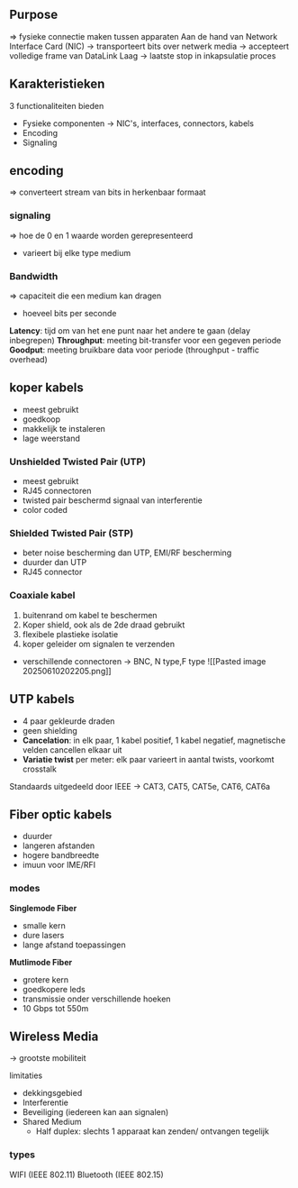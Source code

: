## Purpose
=> fysieke connectie maken tussen apparaten
Aan de hand van Network Interface Card (NIC)
-> transporteert bits over netwerk media
-> accepteert volledige frame van DataLink Laag
-> laatste stop in inkapsulatie proces

## Karakteristieken
3 functionaliteiten bieden
- Fysieke componenten -> NIC's, interfaces, connectors, kabels
- Encoding
- Signaling
## encoding
=> converteert stream van bits in herkenbaar formaat
### signaling
=> hoe de 0 en 1 waarde worden gerepresenteerd
- varieert bij elke type medium
### Bandwidth
=> capaciteit die een medium kan dragen
- hoeveel bits per seconde

__Latency__: tijd om van het ene punt naar het andere te gaan (delay inbegrepen)
__Throughput__: meeting bit-transfer voor een gegeven periode
__Goodput__: meeting bruikbare data voor periode (throughput - traffic overhead)

## koper kabels
- meest gebruikt
- goedkoop
- makkelijk te instaleren
- lage weerstand
### Unshielded Twisted Pair (UTP)
- meest gebruikt
- RJ45 connectoren
- twisted pair beschermd signaal van interferentie
- color coded
### Shielded Twisted Pair (STP)
- beter noise bescherming dan UTP, EMI/RF bescherming
- duurder dan UTP
- RJ45 connector
### Coaxiale kabel
1. buitenrand om kabel te beschermen
2. Koper shield, ook als de 2de draad gebruikt
3. flexibele plastieke isolatie
4. koper geleider om signalen te verzenden

- verschillende connectoren -> BNC, N type,F type
 ![[Pasted image 20250610202205.png]]

## UTP  kabels
- 4 paar gekleurde draden
- geen shielding
- __Cancelation__: in elk paar, 1  kabel positief, 1 kabel negatief, magnetische velden cancellen elkaar uit
- __Variatie twist__ per meter: elk paar varieert in aantal twists, voorkomt crosstalk

Standaards uitgedeeld door IEEE
-> CAT3, CAT5, CAT5e, CAT6, CAT6a

## Fiber optic kabels
- duurder 
- langeren afstanden
- hogere bandbreedte
- imuun voor IME/RFI
### modes
__Singlemode Fiber__
- smalle kern
- dure lasers
- lange afstand toepassingen

__Mutlimode Fiber__
- grotere kern
- goedkopere leds
- transmissie onder verschillende hoeken
- 10 Gbps tot 550m

## Wireless Media
-> grootste mobiliteit

limitaties
- dekkingsgebied
- Interferentie
- Beveiliging (iedereen kan aan signalen)
- Shared Medium 
	- Half duplex: slechts 1 apparaat kan zenden/ ontvangen tegelijk
### types
WIFI (IEEE 802.11)
Bluetooth (IEEE 802.15)

